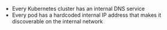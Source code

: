 - Every Kubernetes cluster has an internal DNS service
- Every pod has a hardcoded internal IP address that makes it discoverable on the internal network
